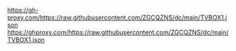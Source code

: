 https://gh-proxy.com/https://raw.githubusercontent.com/ZGCQZNS/dc/main/TVBOX1.json
https://ghproxy.com/https://raw.githubusercontent.com/ZGCQZNS/dc/main/TVBOX1.json
